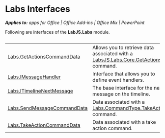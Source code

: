 
# Labs Interfaces

 _**Applies to:** apps for Office | Office Add-ins | Office Mix | PowerPoint_

Following are interfaces of the  **LabJS.Labs** module.

## 


|||
|:-----|:-----|
|[Labs.GetActionsCommandData](/reference/office-mix/labs.getactionscommanddata.md)|Allows you to retrieve data associated with a [LabsJS.Labs.Core.GetActions](/reference/office-mix/labsjs.labs.core.getactions.md) command.|
|[Labs.IMessageHandler](/reference/office-mix/labs.imessagehandler.md)|Interface that allows you to define event handlers.|
|[Labs.ITimelineNextMessage](/reference/office-mix/labs.itimelinenextmessage.md)|The base interface for the next message on the timeline.|
|[Labs.SendMessageCommandData](/reference/office-mix/labs.sendmessagecommanddata.md)|Data associated with a [Labs.CommandType.TakeAction](https://msdn.microsoft.com/library/office/mt599680.aspx) command.|
|[Labs.TakeActionCommandData](/reference/office-mix/labs.takeactioncommanddata.md)|Data associated with a take action command.|
